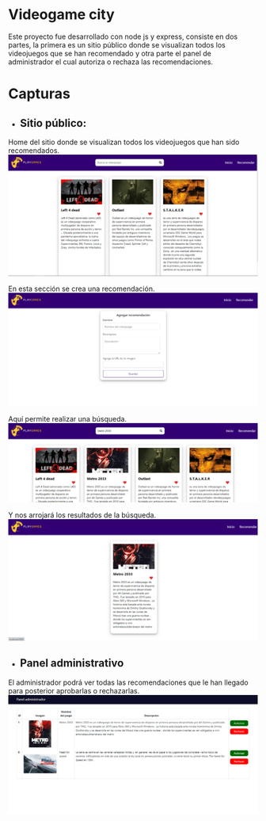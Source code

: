 # Videogame city
Este proyecto fue desarrollado con node js y express, consiste en dos partes, la primera es un sitio público donde se visualizan todos los videojuegos que se han recomendado y otra parte el panel de administrador el cual autoriza o rechaza las recomendaciones.

# Capturas

* ## Sitio público:
Home del sitio donde se visualizan todos los videojuegos que han sido recomendados.
![](docs/home.png)

En esta sección se crea una recomendación.
![](docs/recomments.png)

Aquí permite realizar una búsqueda.
![](docs/search.png)

Y nos arrojará los resultados de la búsqueda.
![](docs/result.png)

* ## Panel administrativo

El administrador podrá ver todas las recomendaciones que le han llegado para posterior aprobarlas o rechazarlas.
![](docs/aprove.png)
